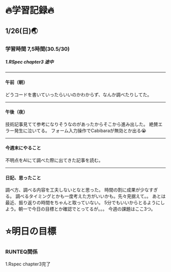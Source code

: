 # 🔥学習記録🔥
## 1/26(日)🌏
### 学習時間  7,5時間(30.5/30)
##### 1.RSpec chapter3 途中

***
#### 午前（朝）
どうコードを書いていったらいいのかわからず、なんか調べたりしてた。

***
#### 午後（夜）
技術記事見てて参考になりそうなのがあったからそこから進み出した。
絶賛エラー発生に泣いてる。
フォーム入力操作でCabibaraが無効とか出る😭

***
#### 今週末にやること
不明点をAIにて調べた際に出てきた記事を読む。

***
#### 日記、思ったこと
調べ方、調べる内容を工夫しないとなと思った。
時間の割に成果が少なすぎる。
調べるタイミングとかも一度考えた方がいいかも。先々見据えて。。
あとは最近、振り返りの時間をちゃんと取っていない。
5分でもいいからとるようにしよう。朝一で今日の目標とか確認でとってるが。。。
今週の課題はここ3つ。


# ⭐️明日の目標
### RUNTEQ関係
1.Rspec chapter3完了
